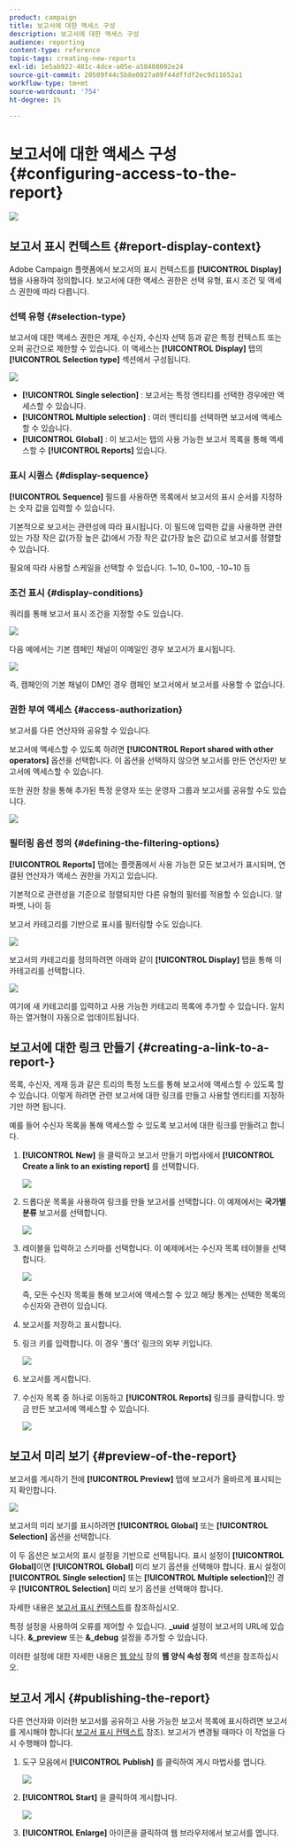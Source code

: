 ```yaml
---
product: campaign
title: 보고서에 대한 액세스 구성
description: 보고서에 대한 액세스 구성
audience: reporting
content-type: reference
topic-tags: creating-new-reports
exl-id: 1e5ab922-481c-4dce-a05e-a58408002e24
source-git-commit: 20509f44c5b8e0827a09f44dffdf2ec9d11652a1
workflow-type: tm+mt
source-wordcount: '754'
ht-degree: 1%

---
```


# 보고서에 대한 액세스 구성{#configuring-access-to-the-report}

![](../../assets/common.svg)

## 보고서 표시 컨텍스트 {#report-display-context}

Adobe Campaign 플랫폼에서 보고서의 표시 컨텍스트를 **[!UICONTROL Display]** 탭을 사용하여 정의합니다. 보고서에 대한 액세스 권한은 선택 유형, 표시 조건 및 액세스 권한에 따라 다릅니다.

### 선택 유형 {#selection-type}

보고서에 대한 액세스 권한은 게재, 수신자, 수신자 선택 등과 같은 특정 컨텍스트 또는 오퍼 공간으로 제한할 수 있습니다. 이 액세스는 **[!UICONTROL Display]** 탭의 **[!UICONTROL Selection type]** 섹션에서 구성됩니다.

![](assets/s_ncs_advuser_report_visibility_4.png)

* **[!UICONTROL Single selection]** : 보고서는 특정 엔티티를 선택한 경우에만 액세스할 수 있습니다.
* **[!UICONTROL Multiple selection]** : 여러 엔티티를 선택하면 보고서에 액세스할 수 있습니다.
* **[!UICONTROL Global]** : 이 보고서는 탭의 사용 가능한 보고서 목록을 통해 액세스할 수  **[!UICONTROL Reports]** 있습니다.

### 표시 시퀀스 {#display-sequence}

**[!UICONTROL Sequence]** 필드를 사용하면 목록에서 보고서의 표시 순서를 지정하는 숫자 값을 입력할 수 있습니다.

기본적으로 보고서는 관련성에 따라 표시됩니다. 이 필드에 입력한 값을 사용하면 관련 있는 가장 작은 값(가장 높은 값)에서 가장 작은 값(가장 높은 값)으로 보고서를 정렬할 수 있습니다.

필요에 따라 사용할 스케일을 선택할 수 있습니다. 1~10, 0~100, -10~10 등

### 조건 표시 {#display-conditions}

쿼리를 통해 보고서 표시 조건을 지정할 수도 있습니다.

![](assets/s_ncs_advuser_report_visibility_5.png)

다음 예에서는 기본 캠페인 채널이 이메일인 경우 보고서가 표시됩니다.

![](assets/s_ncs_advuser_report_visibility_6.png)

즉, 캠페인의 기본 채널이 DM인 경우 캠페인 보고서에서 보고서를 사용할 수 없습니다.

### 권한 부여 액세스 {#access-authorization}

보고서를 다른 연산자와 공유할 수 있습니다.

보고서에 액세스할 수 있도록 하려면 **[!UICONTROL Report shared with other operators]** 옵션을 선택합니다. 이 옵션을 선택하지 않으면 보고서를 만든 연산자만 보고서에 액세스할 수 있습니다.

또한 권한 창을 통해 추가된 특정 운영자 또는 운영자 그룹과 보고서를 공유할 수도 있습니다.

![](assets/s_ncs_advuser_report_visibility_8.png)

### 필터링 옵션 정의 {#defining-the-filtering-options}

**[!UICONTROL Reports]** 탭에는 플랫폼에서 사용 가능한 모든 보고서가 표시되며, 연결된 연산자가 액세스 권한을 가지고 있습니다.

기본적으로 관련성을 기준으로 정렬되지만 다른 유형의 필터를 적용할 수 있습니다. 알파벳, 나이 등

보고서 카테고리를 기반으로 표시를 필터링할 수도 있습니다.

![](assets/report_ovv_select_type.png)

보고서의 카테고리를 정의하려면 아래와 같이 **[!UICONTROL Display]** 탭을 통해 이 카테고리를 선택합니다.

![](assets/report_select_category.png)

여기에 새 카테고리를 입력하고 사용 가능한 카테고리 목록에 추가할 수 있습니다. 일치하는 열거형이 자동으로 업데이트됩니다.

## 보고서에 대한 링크 만들기 {#creating-a-link-to-a-report-}

목록, 수신자, 게재 등과 같은 트리의 특정 노드를 통해 보고서에 액세스할 수 있도록 할 수 있습니다. 이렇게 하려면 관련 보고서에 대한 링크를 만들고 사용할 엔티티를 지정하기만 하면 됩니다.

예를 들어 수신자 목록을 통해 액세스할 수 있도록 보고서에 대한 링크를 만들려고 합니다.

1. **[!UICONTROL New]** 을 클릭하고 보고서 만들기 마법사에서 **[!UICONTROL Create a link to an existing report]** 를 선택합니다.

   ![](assets/s_ncs_advuser_report_wizard_link_01.png)

1. 드롭다운 목록을 사용하여 링크를 만들 보고서를 선택합니다. 이 예제에서는 **국가별 분류** 보고서를 선택합니다.

   ![](assets/s_ncs_advuser_report_wizard_link_02.png)

1. 레이블을 입력하고 스키마를 선택합니다. 이 예제에서는 수신자 목록 테이블을 선택합니다.

   ![](assets/s_ncs_advuser_report_wizard_link_03.png)

   즉, 모든 수신자 목록을 통해 보고서에 액세스할 수 있고 해당 통계는 선택한 목록의 수신자와 관련이 있습니다.

1. 보고서를 저장하고 표시합니다.
1. 링크 키를 입력합니다. 이 경우 &#39;폴더&#39; 링크의 외부 키입니다.

   ![](assets/s_ncs_advuser_report_wizard_link_04.png)

1. 보고서를 게시합니다.
1. 수신자 목록 중 하나로 이동하고 **[!UICONTROL Reports]** 링크를 클릭합니다. 방금 만든 보고서에 액세스할 수 있습니다.

   ![](assets/s_ncs_advuser_report_wizard_link_05.png)

## 보고서 미리 보기 {#preview-of-the-report}

보고서를 게시하기 전에 **[!UICONTROL Preview]** 탭에 보고서가 올바르게 표시되는지 확인합니다.

![](assets/s_ncs_advuser_report_preview_01.png)

보고서의 미리 보기를 표시하려면 **[!UICONTROL Global]** 또는 **[!UICONTROL Selection]** 옵션을 선택합니다.

이 두 옵션은 보고서의 표시 설정을 기반으로 선택됩니다. 표시 설정이 **[!UICONTROL Global]**&#x200B;이면 **[!UICONTROL Global]** 미리 보기 옵션을 선택해야 합니다. 표시 설정이 **[!UICONTROL Single selection]** 또는 **[!UICONTROL Multiple selection]**&#x200B;인 경우 **[!UICONTROL Selection]** 미리 보기 옵션을 선택해야 합니다.

자세한 내용은 [보고서 표시 컨텍스트](#report-display-context)를 참조하십시오.

특정 설정을 사용하여 오류를 제어할 수 있습니다. **_uuid** 설정이 보고서의 URL에 있습니다. **&amp;_preview** 또는 **&amp;_debug** 설정을 추가할 수 있습니다.

이러한 설정에 대한 자세한 내용은 [웹 양식](../../web/using/about-web-forms.md) 장의 **웹 양식 속성 정의** 섹션을 참조하십시오.

## 보고서 게시 {#publishing-the-report}

다른 연산자와 이러한 보고서를 공유하고 사용 가능한 보고서 목록에 표시하려면 보고서를 게시해야 합니다( [보고서 표시 컨텍스트](#report-display-context) 참조). 보고서가 변경될 때마다 이 작업을 다시 수행해야 합니다.

1. 도구 모음에서 **[!UICONTROL Publish]** 를 클릭하여 게시 마법사를 엽니다.

   ![](assets/s_ncs_advuser_report_publish_01.png)

1. **[!UICONTROL Start]** 을 클릭하여 게시합니다.

   ![](assets/s_ncs_advuser_report_publish_02.png)

1. **[!UICONTROL Enlarge]** 아이콘을 클릭하여 웹 브라우저에서 보고서를 엽니다.
